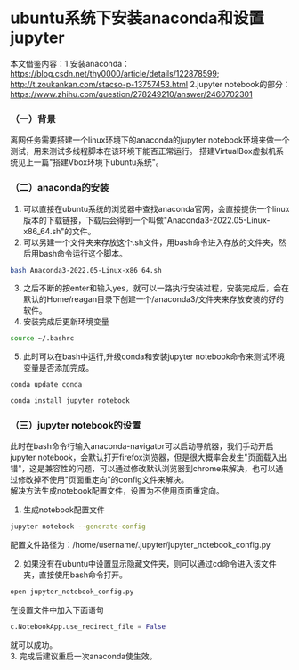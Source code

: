 # ubuntu系统下安装anaconda和设置jupyter
本文借鉴内容：1.安装anaconda：https://blog.csdn.net/thy0000/article/details/122878599; http://t.zoukankan.com/stacso-p-13757453.html
2.jupyter notebook的部分：https://www.zhihu.com/question/278249210/answer/2460702301

### （一）背景
离网任务需要搭建一个linux环境下的anaconda的jupyter notebook环境来做一个测试，用来测试多线程脚本在该环境下能否正常运行。
搭建VirtualBox虚拟机系统见上一篇"搭建Vbox环境下ubuntu系统"。
### （二）anaconda的安装
1. 可以直接在ubuntu系统的浏览器中查找anaconda官网，会直接提供一个linux版本的下载链接，下载后会得到一个叫做"Anaconda3-2022.05-Linux-x86_64.sh"的文件。
2. 可以另建一个文件夹来存放这个.sh文件，用bash命令进入存放的文件夹，然后用bash命令运行这个脚本。
```bash
bash Anaconda3-2022.05-Linux-x86_64.sh
```
3. 之后不断的按enter和输入yes，就可以一路执行安装过程，安装完成后，会在默认的Home/reagan目录下创建一个/anaconda3/文件夹来存放安装的好的软件。
4. 安装完成后更新环境变量
```bash
source ~/.bashrc
```
5. 此时可以在bash中运行,升级conda和安装jupyter notebook命令来测试环境变量是否添加完成。
```bash
conda update conda

conda install jupyter notebook
```
### （三）jupyter notebook的设置
此时在bash命令行输入anaconda-navigator可以启动导航器，我们手动开启jupyter notebook，会默认打开firefox浏览器，但是很大概率会发生"页面载入出错"，这是兼容性的问题，可以通过修改默认浏览器到chrome来解决，也可以通过修改掉不使用"页面重定向"的config文件来解决。   
解决方法生成notebook配置文件，设置为不使用页面重定向。   
1. 生成notebook配置文件
```bash
jupyter notebook --generate-config
```
配置文件路径为：/home/username/.jupyter/jupyter_notebook_config.py 

2. 如果没有在ubuntu中设置显示隐藏文件夹，则可以通过cd命令进入该文件夹，直接使用bash命令打开。
```bash
open jupyter_notebook_config.py
```
在设置文件中加入下面语句
```python
c.NotebookApp.use_redirect_file = False
```
就可以成功。   
3. 完成后建议重启一次anaconda使生效。